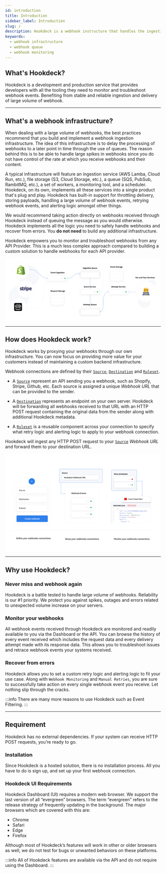 ```yaml
---
id: introduction
title: Introduction
sidebar_label: Introduction
slug: /
description: Hookdeck is a webhook instructure that handles the ingestion and error handling of your webhooks.
keywords:
  - webhook infrastructure
  - webhook queue
  - webhook monitoring
---
```


## What's Hookdeck?

Hookdeck is a development and production service that provides developers with all the tooling they need to monitor and troubleshoot webhook events. Benefiting from stable and reliable ingestion and delivery of large volume of webhook.

---

## What's a webhook infrastructure?

When dealing with a large volume of webhooks, the best practices recommend that you build and implement a webhook ingestion infrastructure. The idea of this infrastructure is to delay the processing of webhooks to a later point in time through the use of queues. The reason behind this is to be able to handle large spikes in webhooks since you do not have control of the rate at which you receive webhooks and their content.

A typical infrastructure will feature an ingestion service (AWS Lamba, Cloud Run, etc.), file storage (S3, Cloud Storage, etc.), a queue (SQS, PubSub, RambitMQ, etc.), a set of workers, a monitoring tool, and a scheduler. Hookdeck, on its own, implements all these services into a single product that's plug and play. Hookdeck has built-in support for throttling delivery, storing payloads, handling a large volume of webhook events, retrying webhook events, and alerting logic amongst other things.

We would recommend taking action directly on webhooks received through Hookdeck instead of queuing the message as you would otherwise. Hookdeck implements all the logic you need to safely handle webhooks and recover from errors. You **do not need** to build any additional infrastructure.

Hookdeck empowers you to monitor and troubleshoot webhooks from any API Provider. This is a much less complex approach compared to building a custom solution to handle webhooks for each API provider.

![hookdeck_infrastructure](../static/img/introduction/hookdeck-infra.png)

---

## How does Hookdeck work?

Hookdeck works by proxying your webhooks through our own infrastructure. You can now focus on providing more value for your customers instead of maintaining a custom backend infrastructure.

Webhook connections are defined by their [`Source`](sources), [`Destination`](destinations) and [`Ruleset`](rulesets).

- A [`Source`](sources) represent an API sending you a webhook, such as Shopify, Stripe, Github, etc. Each source is assigned a unique _Webhook URL_ that can be provided to the sender.

- A [`Destination`](destinations) represents an endpoint on your own server. Hookdeck will be forwarding all webhooks received to that URL with an HTTP POST request containing the original data from the sender along with additional Hookdeck metadata.

- A [`Ruleset`](rulesets) is a reusable component across your connection to specify what retry logic and alerting logic to apply to your webhook connection.

Hookdeck will ingest any HTTP POST request to your [`Source`](sources) _Webhook URL_ and forward them to your destination URL.

![hookdeck_infrastructure](../static/img/introduction/hookdeck-setup.png)

---

## Why use Hookdeck?

### Never miss and webhook again

Hookdeck is a battle tested to handle large volume of webhooks. Reliability is our #1 priority. We protect you against spikes, outages and errors related to unexpected volume increase on your servers.

### Monitor your webhooks

All webhook events received through Hookdeck are monitored and readily available to you via the Dashboard or the API. You can browse the history of every event received which includes the request data and every delivery attempt made with its response data. This allows you to troubleshoot issues and retrace webhook events your systems received.

### Recover from errors

Hookdeck allows you to set a custom retry logic and alerting logic to fit your use case. Along with `Webhook Monitoring` and `Manual Retries`, you are sure to successfully take action on every single webhook event you receive. Let nothing slip through the cracks.

:::info
There are many more reasons to use Hookdeck such as Event Filtering.
:::

---

## Requirement

Hookdeck has no external dependencies. If your system can receive HTTP POST requests, you’re ready to go.

### Installation

Since Hookdeck is a hosted solution, there is no installation process. All you have to do is sign up, and set up your first webhook connection.

### Hookdeck UI Requirements

Hookdeck Dashboard (UI) requires a modern web browser. We support the last version of all “evergreen” browsers. The term “evergreen” refers to the release strategy of frequently updating in the background. The major browsers which are covered with this are:

- Chrome
- Safari
- Edge
- Firefox

Although most of Hookdeck’s features will work in other or older browsers as well, we do not test for bugs or unwanted behaviors on these platforms.

:::info
All of Hookdeck features are available via the API and do not require using the Dashboard.
:::

